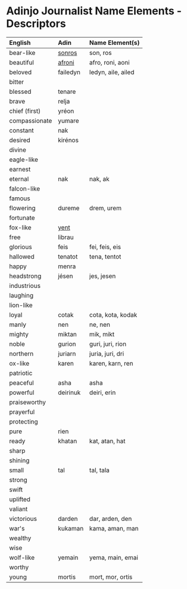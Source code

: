 # Adinjo Journalist Name Elements - Descriptors

| English        | Adin       | Name Element(s)      |
|:---------------|:-----------|:---------------------|
| bear-like      | [sonros](../../lexicon/s/sonros.md)     | son, ros             |
| beautiful      | [afroni](../../lexicon/a/afroni.md)     | afro, roni, aoni     |
| beloved        | failedyn   | ledyn, aile, ailed   |
| bitter         |            |                      |
| blessed        | tenare     |                      |
| brave          | relja      |                      |
| chief (first)  | yréon      |                      |
| compassionate  | yumare     |                      |
| constant       | nak        |                      |
| desired        | kirénos    |                      |
| divine         |            |                      |
| eagle-like     |            |                      |
| earnest        |            |                      |
| eternal        | nak        | nak, ak              |
| falcon-like    |            |                      |
| famous         |            |                      |
| flowering      | dureme     | drem, urem           |
| fortunate      |            |                      |
| fox-like       | [yent](../../lexicon/y/yent.md)       |                      |
| free           | librau     |                      |
| glorious       | feis       | fei, feis, eis       |
| hallowed       | tenatot    | tena, tentot         |
| happy          | menra      |                      |
| headstrong     | jésen      | jes, jesen           |
| industrious    |            |                      |
| laughing       |            |                      |
| lion-like      |            |                      |
| loyal          | cotak      | cota, kota, kodak    |
| manly          | nen        | ne, nen              |
| mighty         | miktan     | mik, mikt            |
| noble          | gurion     | guri, juri, rion     |
| northern       | juriarn    | juria, juri, dri     |
| ox-like        | karen      | karen, karn, ren     |
| patriotic      |            |                      |
| peaceful       | asha       | asha                 |
| powerful       | deirinuk   | deiri, erin          |
| praiseworthy   |            |                      |
| prayerful      |            |                      |
| protecting     |            |                      |
| pure           | rien       |                      |
| ready          | khatan     | kat, atan, hat       |
| sharp          |            |                      |
| shining        |            |                      |
| small          | tal        | tal, tala            |
| strong         |            |                      |
| swift          |            |                      |
| uplifted       |            |                      |
| valiant        |            |                      |
| victorious     | darden     | dar, arden, den      |
| war's          | kukaman    | kama, aman, man      |
| wealthy        |            |                      |
| wise           |            |                      |
| wolf-like      | yemain     | yema, main, emai     |
| worthy         |            |                      |
| young          | mortis     | mort, mor, ortis     |
